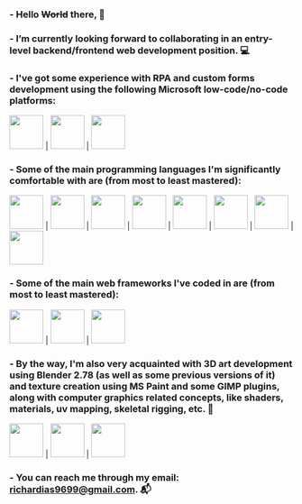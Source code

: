 ### - Hello ~~World~~ there, 🙋‍

### - I’m currently looking forward to collaborating in an entry-level backend/frontend web development position. 💻

### - I've got some experience with **RPA** and **custom forms** development using the following Microsoft low-code/no-code platforms:

<img src="https://user-images.githubusercontent.com/62509375/186008850-91544e8b-e7d9-4df4-b179-fbfeae41553f.png" width="60" display="inline"> | 
<img src="https://user-images.githubusercontent.com/62509375/186008965-5d4cb86b-fa4c-4ab6-badb-96b92fa66237.png" width="60" display="inline"> | 
<img src="https://user-images.githubusercontent.com/62509375/186009111-4bb2e864-69b2-4c36-9161-e65c9cc803e8.png" width="60" display="inline">

### - Some of the main **programming languages** I'm significantly comfortable with are (from most to least mastered):

<img src="https://user-images.githubusercontent.com/62509375/185268203-66c3fe7b-fc64-4457-892e-36beeb77e106.png" width="60">  | 
<img src="https://user-images.githubusercontent.com/62509375/185268240-60805faa-631e-4a95-af29-b8ebadcb1898.png" width="60">  | 
<img src="https://user-images.githubusercontent.com/62509375/185268294-7058557c-681b-47f2-a772-5370e093192f.jpg" width="60">  | 
<img src="https://user-images.githubusercontent.com/62509375/185268332-5c89d4c1-0f9c-4d36-8763-5c5742799eaa.png" width="60">  | 
<img src="https://user-images.githubusercontent.com/62509375/185268555-891c9aac-b3a6-4175-acdf-49d20cba5016.png" width="60">  | 
<img src="https://user-images.githubusercontent.com/62509375/185268603-bf4db507-b187-449a-a58f-63caafae3c02.png" width="60">  | 
<img src="https://user-images.githubusercontent.com/62509375/185268653-48b81ae3-e601-4992-80c3-8e67039bd86c.png" width="60">  | 
<img src="https://user-images.githubusercontent.com/62509375/185268674-b4157c67-4de4-4d8f-a948-ee05af9dede8.png" width="60">

### - Some of the main **web frameworks** I've coded in are (from most to least mastered):

<img src="https://user-images.githubusercontent.com/62509375/185267487-b0cb44fd-b88b-414a-8e1b-f986d91276ec.png" width="60" display="inline">  | 
<img src="https://user-images.githubusercontent.com/62509375/185267555-f5f119a5-556b-44df-a5e4-6d32c78607e1.png" width="60" display="inline">  | 
<img src="https://user-images.githubusercontent.com/62509375/185267681-9d7d147a-1194-4fbd-b955-cae326576a74.png" width="60" display="inline">

### - By the way, I'm also very acquainted with **3D art** development using Blender 2.78 (as well as some previous versions of it) and texture creation using MS Paint and some GIMP plugins, along with computer graphics related concepts, like shaders, materials, uv mapping, skeletal rigging, etc. 🎨

<img src="https://user-images.githubusercontent.com/62509375/185266916-05eeeded-a309-4528-9e36-20bb11e624b6.png" width="60" display="inline">  | 
<img src="https://user-images.githubusercontent.com/62509375/185266974-eb23004c-eb57-43b7-9fbe-b5fedfc41e50.jpg" width="60" display="inline">  | 
<img src="https://user-images.githubusercontent.com/62509375/185266950-17ad3a7e-69c4-46ad-930c-e415ba40224d.png" width="60" display="inline">

### - You can reach me through my email: richardias9699@gmail.com. 📬
